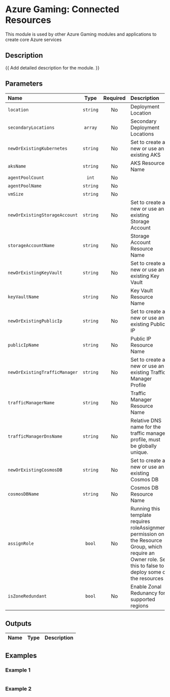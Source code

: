 # Azure Gaming: Connected Resources

This module is used by other Azure Gaming modules and applications to create core Azure services

## Description

{{ Add detailed description for the module. }}

## Parameters

| Name                          | Type     | Required | Description                                                                                                                                                    |
| :---------------------------- | :------: | :------: | :------------------------------------------------------------------------------------------------------------------------------------------------------------- |
| `location`                    | `string` | No       | Deployment Location                                                                                                                                            |
| `secondaryLocations`          | `array`  | No       | Secondary Deployment Locations                                                                                                                                 |
| `newOrExistingKubernetes`     | `string` | No       | Set to create a new or use an existing AKS                                                                                                                     |
| `aksName`                     | `string` | No       | AKS Resource Name                                                                                                                                              |
| `agentPoolCount`              | `int`    | No       |                                                                                                                                                                |
| `agentPoolName`               | `string` | No       |                                                                                                                                                                |
| `vmSize`                      | `string` | No       |                                                                                                                                                                |
| `newOrExistingStorageAccount` | `string` | No       | Set to create a new or use an existing Storage Account                                                                                                         |
| `storageAccountName`          | `string` | No       | Storage Account Resource Name                                                                                                                                  |
| `newOrExistingKeyVault`       | `string` | No       | Set to create a new or use an existing Key Vault                                                                                                               |
| `keyVaultName`                | `string` | No       | Key Vault Resource Name                                                                                                                                        |
| `newOrExistingPublicIp`       | `string` | No       | Set to create a new or use an existing Public IP                                                                                                               |
| `publicIpName`                | `string` | No       | Public IP Resource Name                                                                                                                                        |
| `newOrExistingTrafficManager` | `string` | No       | Set to create a new or use an existing Traffic Manager Profile                                                                                                 |
| `trafficManagerName`          | `string` | No       | Traffic Manager Resource Name                                                                                                                                  |
| `trafficManagerDnsName`       | `string` | No       | Relative DNS name for the traffic manager profile, must be globally unique.                                                                                    |
| `newOrExistingCosmosDB`       | `string` | No       | Set to create a new or use an existing Cosmos DB                                                                                                               |
| `cosmosDBName`                | `string` | No       | Cosmos DB Resource Name                                                                                                                                        |
| `assignRole`                  | `bool`   | No       | Running this template requires roleAssignment permission on the Resource Group, which require an Owner role. Set this to false to deploy some of the resources |
| `isZoneRedundant`             | `bool`   | No       | Enable Zonal Redunancy for supported regions                                                                                                                   |

## Outputs

| Name | Type | Description |
| :--- | :--: | :---------- |

## Examples

### Example 1

```bicep
```

### Example 2

```bicep
```